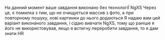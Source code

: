 На данний момент ваше завдання виконано без технологіЇ NgXS
Через це, є помилка з тим, що не очищується массив з фото, а при повторному пошуку, нові картинки до нього додаються
Я надаю вам цей варіант виконаного завдання, і сідаю вивчати NgXS, тому що раніше я його не використовував, якщо я встигну переробити завдання, то я дам знати HR
